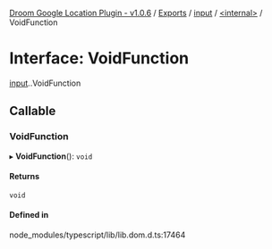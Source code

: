 [Droom Google Location Plugin - v1.0.6](../README.md) / [Exports](../modules.md) / [input](../modules/input.md) / [<internal\>](../modules/input._internal_.md) / VoidFunction

# Interface: VoidFunction

[input](../modules/input.md).[<internal>](../modules/input._internal_.md).VoidFunction

## Callable

### VoidFunction

▸ **VoidFunction**(): `void`

#### Returns

`void`

#### Defined in

node_modules/typescript/lib/lib.dom.d.ts:17464
